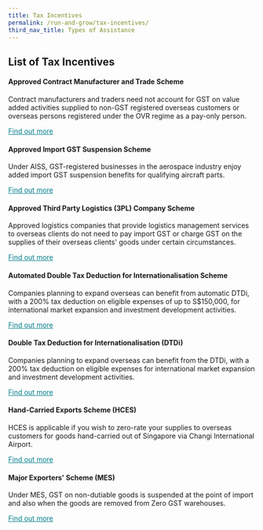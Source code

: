 ```yaml
---
title: Tax Incentives
permalink: /run-and-grow/tax-incentives/
third_nav_title: Types of Assistance
---
```


## List of Tax Incentives

#### Approved Contract Manufacturer and Trade Scheme

Contract manufacturers and traders need not account for GST on value added activities supplied to non-GST registered overseas customers or overseas persons registered under the OVR regime as a pay-only person.

<a href="https://www.iras.gov.sg/irashome/Schemes/GST/Approved-Contract-Manufacturer-and-Trader--ACMT--Scheme/" target="_blank" style="color:#037e8a">Find out more</a>

#### Approved Import GST Suspension Scheme

Under AISS, GST-registered businesses in the aerospace industry enjoy added import GST suspension benefits for qualifying aircraft parts.

<a href="https://www.iras.gov.sg/irashome/Schemes/GST/Approved-Import-GST-Suspension-Scheme--AISS-/" target="_blank" style="color:#037e8a">Find out more</a>

#### Approved Third Party Logistics (3PL) Company Scheme

Approved logistics companies that provide logistics management services to overseas clients do not need to pay import GST or charge GST on the supplies of their overseas clients' goods under certain circumstances.

<a href="https://www.iras.gov.sg/IRASHome/Schemes/GST/Approved-Third-Party-Logistics--3PL--Company-Scheme/" target="_blank" style="color:#037e8a">Find out more</a>

#### Automated Double Tax Deduction for Internationalisation Scheme

Companies planning to expand overseas can benefit from automatic DTDi, with a 200% tax deduction on eligible expenses of up to S$150,000, for international market expansion and investment development activities.

<a href="https://www.iras.gov.sg/irashome/Schemes/Businesses/Double-Tax-Deduction-for-Internationalisation-Scheme/" target="_blank" style="color:#037e8a">Find out more</a>

#### Double Tax Deduction for Internationalisation (DTDi)

Companies planning to expand overseas can benefit from the DTDi, with a 200% tax deduction on eligible expenses for international market expansion and investment development activities.

<a href="https://www.enterprisesg.gov.sg/financial-assistance/tax-incentives/tax-incentives/double-tax-deduction-for-internationalisation" target="_blank" style="color:#037e8a">Find out more</a>

#### Hand-Carried Exports Scheme (HCES)

HCES is applicable if you wish to zero-rate your supplies to overseas customers for goods hand-carried out of Singapore via Changi International Airport.

<a href="https://www.iras.gov.sg/IRASHome/Schemes/GST/Hand-Carried-Exports-Scheme--HCES-/" target="_blank" style="color:#037e8a">Find out more</a>

#### Major Exporters' Scheme (MES)

Under MES, GST on non-dutiable goods is suspended at the point of import and also when the goods are removed from Zero GST warehouses.

<a href="https://www.iras.gov.sg/irashome/Schemes/GST/Major-Exporter-Scheme--MES-/" target="_blank" style="color:#037e8a">Find out more</a>
